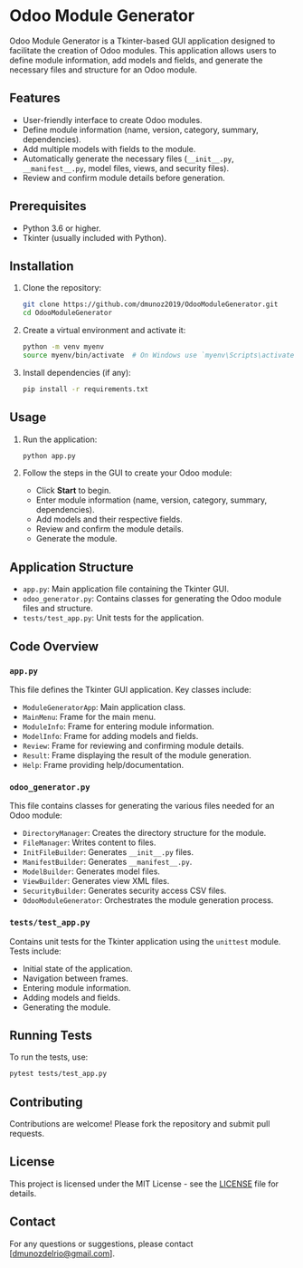 # Odoo Module Generator

Odoo Module Generator is a Tkinter-based GUI application designed to facilitate the creation of Odoo modules. This application allows users to define module information, add models and fields, and generate the necessary files and structure for an Odoo module.

## Features

- User-friendly interface to create Odoo modules.
- Define module information (name, version, category, summary, dependencies).
- Add multiple models with fields to the module.
- Automatically generate the necessary files (`__init__.py`, `__manifest__.py`, model files, views, and security files).
- Review and confirm module details before generation.

## Prerequisites

- Python 3.6 or higher.
- Tkinter (usually included with Python).

## Installation

1. Clone the repository:

    ```bash
    git clone https://github.com/dmunoz2019/OdooModuleGenerator.git
    cd OdooModuleGenerator
    ```

2. Create a virtual environment and activate it:

    ```bash
    python -m venv myenv
    source myenv/bin/activate  # On Windows use `myenv\Scripts\activate`
    ```

3. Install dependencies (if any):

    ```bash
    pip install -r requirements.txt
    ```

## Usage

1. Run the application:

    ```bash
    python app.py
    ```

2. Follow the steps in the GUI to create your Odoo module:
    - Click **Start** to begin.
    - Enter module information (name, version, category, summary, dependencies).
    - Add models and their respective fields.
    - Review and confirm the module details.
    - Generate the module.

## Application Structure

- `app.py`: Main application file containing the Tkinter GUI.
- `odoo_generator.py`: Contains classes for generating the Odoo module files and structure.
- `tests/test_app.py`: Unit tests for the application.

## Code Overview

### `app.py`

This file defines the Tkinter GUI application. Key classes include:

- `ModuleGeneratorApp`: Main application class.
- `MainMenu`: Frame for the main menu.
- `ModuleInfo`: Frame for entering module information.
- `ModelInfo`: Frame for adding models and fields.
- `Review`: Frame for reviewing and confirming module details.
- `Result`: Frame displaying the result of the module generation.
- `Help`: Frame providing help/documentation.

### `odoo_generator.py`

This file contains classes for generating the various files needed for an Odoo module:

- `DirectoryManager`: Creates the directory structure for the module.
- `FileManager`: Writes content to files.
- `InitFileBuilder`: Generates `__init__.py` files.
- `ManifestBuilder`: Generates `__manifest__.py`.
- `ModelBuilder`: Generates model files.
- `ViewBuilder`: Generates view XML files.
- `SecurityBuilder`: Generates security access CSV files.
- `OdooModuleGenerator`: Orchestrates the module generation process.

### `tests/test_app.py`

Contains unit tests for the Tkinter application using the `unittest` module. Tests include:

- Initial state of the application.
- Navigation between frames.
- Entering module information.
- Adding models and fields.
- Generating the module.

## Running Tests

To run the tests, use:

```bash
pytest tests/test_app.py
```

## Contributing

Contributions are welcome! Please fork the repository and submit pull requests.

## License

This project is licensed under the MIT License - see the [LICENSE](LICENSE) file for details.

## Contact

For any questions or suggestions, please contact [dmunozdelrio@gmail.com].

